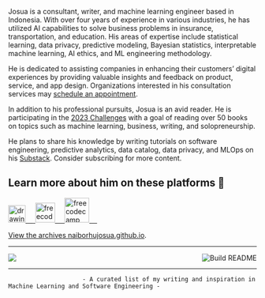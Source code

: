 Josua is a consultant, writer, and machine learning engineer based in Indonesia. With over four years of experience in various industries, he has utilized AI capabilities to solve business problems in insurance, transportation, and education. His areas of expertise include statistical learning, data privacy, predictive modeling, Bayesian statistics, interpretable machine learning, AI ethics, and ML engineering methodology.

He is dedicated to assisting companies in enhancing their customers’ digital experiences by providing valuable insights and feedback on product, service, and app design. Organizations interested in his consultation services may [schedule an appointment](https://calendly.com/naiborhujosua/60min?month=2023-06).

In addition to his professional pursuits, Josua is an avid reader. He is participating in the [2023 Challenges](https://www.goodreads.com/review/list/125884887-josua-naiborhu?shelf=2023-reading-challenges) with a goal of reading over 50 books on topics such as machine learning, business, writing, and solopreneurship.

He plans to share his knowledge by writing tutorials on software engineering, predictive analytics, data catalog, data privacy, and MLOps on his [Substack](https://substack.com/profile/11598438-josua-naiborhu). Consider subscribing for more content.

## Learn more about him on these platforms 👋
<a href="https://medium.com/@naiborhujosua"><img src="https://res.cloudinary.com/importdata/image/upload/v1595012354/medium_mono_hoz0z5.png" alt="drawing" width="35"/>&nbsp;&nbsp;&nbsp;&nbsp;<a href="https://twitter.com/naiborhu_josua">
<a href="mailto:naiborhujosua@alumni.ui.ac.id">
<img src="https://user-images.githubusercontent.com/13548560/211037799-eb09e9a0-5d8c-4f00-a9a1-403fb1d67f5d.png" alt="freecodecamp" width="40"/>&nbsp;&nbsp;&nbsp;&nbsp;
<a href="https://www.freecodecamp.org/news/author/naiborhu_josua/">
<img src="https://user-images.githubusercontent.com/13548560/196832514-13d11f55-ca62-46ea-975d-a607e62e2acb.png" alt="freecodecamp" width="50"/>&nbsp;&nbsp;&nbsp;&nbsp;

View the archives [naiborhujosua.github.io](https://naiborhujosua.github.io/).

---
 ![](https://komarev.com/ghpvc/?username=naiborhujosua&color=brightgreen)<img src="https://github.com/eugeneyan/eugeneyan/workflows/Build%20README/badge.svg?branch=master" align="right" alt="Build README"></a>

 ---
                         - A curated list of my writing and inspiration in Machine Learning and Software Engineering -
                                                   
                                                                                            
 


